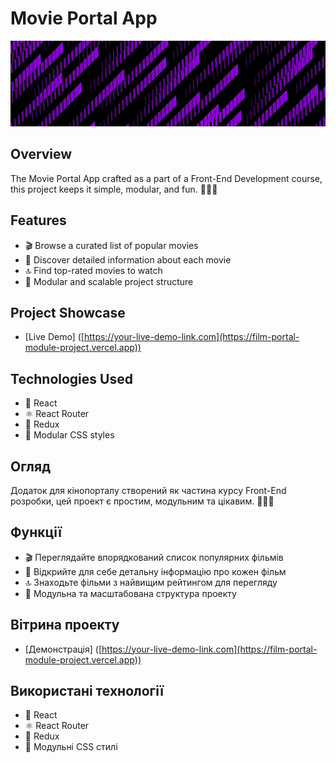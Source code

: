 # Movie Portal App

![Пример изображения](https://github.com/TheReggie0414/Film-Portal-Module-Project-/blob/main/src/img/_91934033.png?raw=true)

## Overview

The Movie Portal App crafted as a part of a Front-End Development course, this project keeps it simple, modular, and fun.  🍿🍿🍿

## Features

- 🎬 Browse a curated list of popular movies
- 🌟 Discover detailed information about each movie
- 🔝 Find top-rated movies to watch
- 🧩 Modular and scalable project structure

## Project Showcase

- [Live Demo] ([https://your-live-demo-link.com](https://film-portal-module-project.vercel.app))

## Technologies Used

- 🚀 React
- ⚛️ React Router
- 🔄 Redux
- 🎨 Modular CSS styles

## Огляд

Додаток для кінопорталу cтворений як частина курсу Front-End розробки, цей проект є простим, модульним та цікавим.  🍿🍿🍿

## Функції

- 🎬 Переглядайте впорядкований список популярних фільмів
- 🌟 Відкрийте для себе детальну інформацію про кожен фільм
- 🔝 Знаходьте фільми з найвищим рейтингом для перегляду
- 🧩 Модульна та масштабована структура проекту

## Вітрина проекту

- [Демонстрація] ([https://your-live-demo-link.com](https://film-portal-module-project.vercel.app))

## Використані технології

- 🚀 React
- ⚛️ React Router
- 🔄 Redux
- 🎨 Модульні CSS стилі
